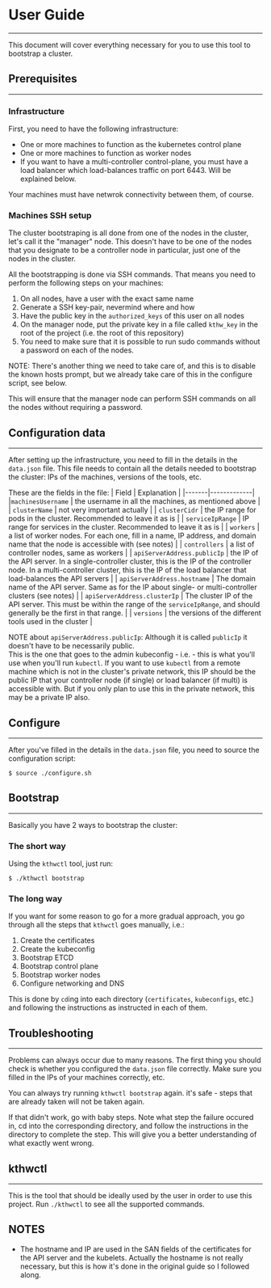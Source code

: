 # User Guide
---

This document will cover everything necessary for you to use this tool to bootstrap a cluster.

## Prerequisites
---

### Infrastructure
First, you need to have the following infrastructure:
* One or more machines to function as the kubernetes control plane
* One or more machines to function as worker nodes
* If you want to have a multi-controller control-plane, you must have a load balancer
  which load-balances traffic on port 6443. Will be explained below.

Your machines must have netwrok connectivity between them, of course.

### Machines SSH setup
The cluster bootstraping is all done from one of the nodes in the cluster, let's call it
the "manager" node. This doesn't have to be one of the nodes that you designate to be a
controller node in particular, just one of the nodes in the cluster.

All the bootstrapping is done via SSH commands. That means 
you need to perform the following steps on your machines:

1. On all nodes, have a user with the exact same name
2. Generate a SSH key-pair, nevermind where and how
3. Have the public key in the `authorized_keys` of this user on all nodes
4. On the manager node, put the private key in a file called `kthw_key` in the 
root of the project (i.e. the root of this repository)
5. You need to make sure that it is possible to run sudo commands without a password on each of the nodes.

NOTE: There's another thing we need to take care of, and this is to disable the known hosts prompt,
but we already take care of this in the configure script, see below. 

This will ensure that the manager node can perform SSH commands on all the nodes without 
requiring a password.

## Configuration data
---
After setting up the infrastructure, you need to fill in the details in the `data.json` file.
This file needs to contain all the details needed to bootstrap the cluster: IPs of the machines,
versions of the tools, etc.

These are the fields in the file:
| Field | Explanation |
|-------|-------------|
|`machinesUsername` | the username in all the machines, as mentioned above |
| `clusterName` | not very important actually |
| `clusterCidr` | the IP range for pods in the cluster. Recommended to leave it as is |
| `serviceIpRange` | IP range for services in the cluster. Recommended to leave it as is |
| `workers` |  a list of worker nodes. For each one, fill in a name, IP address, and domain name that the node is accessible with (see notes) |
| `controllers` |  a list of controller nodes, same as workers |
| `apiServerAddress.publicIp` | the IP of the API server. In a single-controller cluster, this is the IP of the controller node. In a multi-controller cluster, this is the IP of the load balancer that load-balances the API servers |
| `apiServerAddress.hostname`  | The domain name of the API server. Same as for the IP about single- or multi-controller clusters (see notes) |
| `apiServerAddress.clusterIp` | The cluster IP of the API server. This must be within the range of the `serviceIpRange`, and should generally be the first in that range. |
| `versions` |  the versions of the different tools used in the cluster |

NOTE about `apiServerAddress.publicIp`: Although it is called `publicIp` it doesn't have to be necessarily public.  
This is the one that goes to the admin kubeconfig - i.e. - this is what you'll use when you'll run `kubectl`.
If you want to use `kubectl` from a remote machine which is not in the cluster's private network, this IP should be the public IP
that your controller node (if single) or load balancer (if multi) is accessible with. But if you only plan to use 
this in the private network, this may be a private IP also.

## Configure
---

After you've filled in the details in the `data.json` file, you need to source the configuration script:
```
$ source ./configure.sh
```


## Bootstrap
---

Basically you have 2 ways to bootstrap the cluster:

### The short way
Using the `kthwctl` tool, just run:
```
$ ./kthwctl bootstrap
```

### The long way
If you want for some reason to go for a more gradual approach, you go through 
all the steps that `kthwctl` goes manually, i.e.:
1. Create the certificates
2. Create the kubeconfig
3. Bootstrap ETCD
4. Bootstrap control plane
5. Bootstrap worker nodes
6. Configure networking and DNS

This is done by `cd`ing into each directory (`certificates`, `kubeconfigs`, etc.) and following the instructions
as instructed in each of them.


## Troubleshooting
---
Problems can always occur due to many reasons. The first thing you should check is whether you configured
the `data.json` file correctly. Make sure you filled in the IPs of your machines correctly, etc.

You can always try running `kthwctl bootstrap` again. it's safe - steps that are already taken will not be taken again.

If that didn't work, go with baby steps. Note what step the failure occured in, cd into the corresponding directory, and follow the instructions
in the directory to complete the step. This will give you a better understanding of what exactly went wrong.

## kthwctl
---

This is the tool that should be ideally used by the user in order to use this project.
Run `./kthwctl` to see all the supported commands.


## NOTES
* The hostname and IP are used in the SAN fields of the certificates for the API server
and the kubelets. Actually the hostname is not really necessary, but this is how it's done in the original guide
so I followed along.
